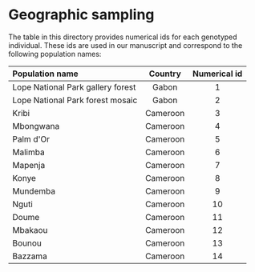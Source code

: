 # Geographic sampling
The table in this directory provides numerical ids for each genotyped individual. These ids are used in our manuscript and correspond to the following population names:

| Population name | Country | Numerical id |
| :--------------- | :--------: | :------------: | 
| Lope National Park gallery forest | Gabon | 1 |
| Lope National Park forest mosaic | Gabon | 2 |
| Kribi | Cameroon | 3 |
| Mbongwana | Cameroon | 4 |
| Palm d'Or | Cameroon | 5 |
| Malimba | Cameroon | 6 |
| Mapenja | Cameroon | 7 |
| Konye | Cameroon | 8 |
| Mundemba | Cameroon | 9 |
| Nguti | Cameroon | 10 |
| Doume | Cameroon | 11 |
| Mbakaou | Cameroon | 12 |
| Bounou | Cameroon | 13 |
| Bazzama | Cameroon | 14 |




